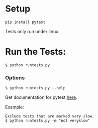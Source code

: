 # Setup
```
pip install pytest
```
Tests only run under linux

# Run the Tests:

```
$ python runtests.py
```
### Options
 ```
$ python runtests.py --help
```
Get documentation for pytest [here](https://docs.pytest.org).

Example: 
```
Exclude tests that are marked very slow.
$ python runtests.py -m "not veryslow"
```

